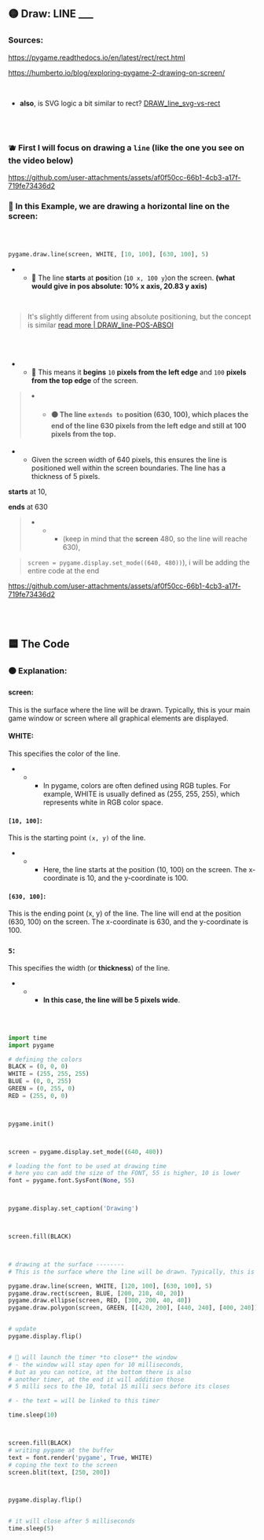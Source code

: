 
## 🟡 Draw: LINE  ___

### Sources:

https://pygame.readthedocs.io/en/latest/rect/rect.html

https://humberto.io/blog/exploring-pygame-2-drawing-on-screen/

<br>

- **also**, is SVG logic a bit similar to rect? [DRAW_line_svg-vs-rect](./z_DRAW_line_svg-vs-rect_.md)


<br>
<br>

### 🫐 First I will focus on drawing a `line` (like the one you see on the video below)

https://github.com/user-attachments/assets/af0f50cc-66b1-4cb3-a17f-719fe73436d2




### 🍊 In this Example, we are drawing a horizontal line on the screen:

<br>

```python

pygame.draw.line(screen, WHITE, [10, 100], [630, 100], 5)


```


- -  🍊 The line **starts** at **pos**ition (`10 x, 100 y`)on the screen.  **(what would give in pos absolute: 10% x axis, 20.83 y axis)**

<br>

>It's slightly different from using absolute positioning, but the concept is similar  [read more | DRAW_line-POS-ABSOl](./z_DRAW_line-POS-ABSOl_1.md)

<br>
<br>

- - 🍊 This means it **begins** `10` **pixels from the left edge** and `100` **pixels from the top edge** of the screen.




> - - #### 🟤 The line `extends to` position (630, 100), which places the end of the line 630 pixels from the left edge and still at 100 pixels from the top.

- -  Given the screen width of 640 pixels, this ensures the line is positioned well within the screen boundaries.
The line has a thickness of 5 pixels.

**starts** at 10,

**ends** at 630

>- - - (keep in mind that the **screen** 480, so the line will reache 630),

>`screen = pygame.display.set_mode((640, 480))`), i will be adding the entire code at the end



https://github.com/user-attachments/assets/af0f50cc-66b1-4cb3-a17f-719fe73436d2


<br>

<br>

## 🟦 The Code

### 🟠 Explanation:

#### screen:

This is the surface where the line will be drawn. Typically, this is your main game window or screen where all graphical elements are displayed.

#### WHITE:

This specifies the color of the line.

- - - In pygame, colors are often defined using RGB tuples. For example, WHITE is usually defined as (255, 255, 255), which represents white in RGB color space.


#### `[10, 100]`:

This is the starting point `(x, y)` of the line.

- - - Here, the line starts at the position (10, 100) on the screen. The x-coordinate is 10, and the y-coordinate is 100.


#### `[630, 100]`:

This is the ending point (x, y) of the line. The line will end at the position (630, 100) on the screen. The x-coordinate is 630, and the y-coordinate is 100.


### `5`:

This specifies the width (or **thickness**) of the line.

 - - - **In this case, the line will be 5 pixels wide**.



<br>
<br>

```python
import time
import pygame

# defining the colors
BLACK = (0, 0, 0)
WHITE = (255, 255, 255)
BLUE = (0, 0, 255)
GREEN = (0, 255, 0)
RED = (255, 0, 0)



pygame.init()



screen = pygame.display.set_mode((640, 480))

# loading the font to be used at drawing time
# here you can add the size of the FONT, 55 is higher, 10 is lower
font = pygame.font.SysFont(None, 55)



pygame.display.set_caption('Drawing')



screen.fill(BLACK)



# drawing at the surface --------
# This is the surface where the line will be drawn. Typically, this is your main game window or screen where all graphical elements are displayed.

pygame.draw.line(screen, WHITE, [120, 100], [630, 100], 5)
pygame.draw.rect(screen, BLUE, [200, 210, 40, 20])
pygame.draw.ellipse(screen, RED, [300, 200, 40, 40])
pygame.draw.polygon(screen, GREEN, [[420, 200], [440, 240], [400, 240]])


# update
pygame.display.flip()


# 🔴 will launch the timer *to close** the window
# - the window will stay open for 10 milliseconds,
# but as you can notice, at the bottom there is also
# another timer, at the end it will addition those
# 5 milli secs to the 10, total 15 milli secs before its closes

# - the text = will be linked to this timer

time.sleep(10)



screen.fill(BLACK)
# writing pygame at the buffer
text = font.render('pygame', True, WHITE)
# coping the text to the screen
screen.blit(text, [250, 200])



pygame.display.flip()


# it will close after 5 milliseconds
time.sleep(5)

```

<br>
